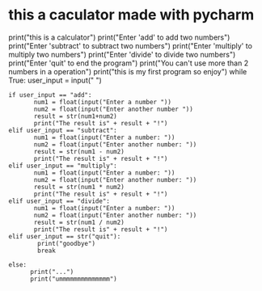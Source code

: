 # this a caculator made with pycharm











print("this is a calculator")
print("Enter 'add' to add two numbers")
print("Enter 'subtract' to subtract two numbers")
print("Enter 'multiply' to multiply two numbers")
print("Enter 'divide' to divide two numbers")
print("Enter 'quit' to end the program")
print("You can't use more than 2 numbers in a operation")
print("this is my first program so enjoy")
while True:
    user_input = input(" ")

    if user_input == "add":
           num1 = float(input("Enter a number "))
           num2 = float(input("Enter another number "))
           result = str(num1+num2)
           print("The result is" + result + "!")
    elif user_input == "subtract":
           num1 = float(input("Enter a number: "))
           num2 = float(input("Enter another number: "))
           result = str(num1 - num2)
           print("The result is" + result + "!")
    elif user_input == "multiply":
           num1 = float(input("Enter a number: "))
           num2 = float(input("Enter another number: "))
           result = str(num1 * num2)
           print("The result is" + result + "!")
    elif user_input == "divide":
           num1 = float(input("Enter a number: "))
           num2 = float(input("Enter another number: "))
           result = str(num1 / num2)
           print("The result is" + result + "!")
    elif user_input == str("quit"):
            print("goodbye")
            break

    else:
          print("...")
          print("ummmmmmmmmmmmmm")
